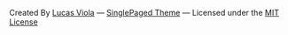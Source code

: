 

Created By [Lucas Viola](http://lucasviola.github.io)
&mdash;
[SinglePaged Theme](https://github.com/t413/SinglePaged)
&mdash;
Licensed under the [MIT License](http://opensource.org/licenses/MIT)


